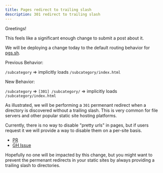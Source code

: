 ```yaml
---
title: Pages redirect to trailing slash
description: 301 redirect to trailing slash
---
```


Greetings!

This feels like a significant enough change to submit a post about it.

We will be deploying a change today to the default routing behavior for
[pgs.sh](https://pico.sh/pgs).

Previous Behavior:

`/subcategory` => implicitly loads `/subcategory/index.html`

New Behavior:

`/subcategory` => `[301] /subcategory/` => implicitly loads
`/subcategory/index.html`

As illustrated, we will be performing a `301` permenant redirect when a
directory is discovered without a trailing slash. This is very common for file
servers and other popular static site hosting platforms.

Currently, there is no way to disable "pretty urls" in pages, but if users
request it we will provide a way to disable them on a per-site basis.

- [PR](https://github.com/picosh/pico/issues/115)
- [GH Issue](https://github.com/picosh/pico/issues/115)

Hopefully no one will be impacted by this change, but you might want to prevent
the permenant redirects in your static sites by always providing a trailing
slash to directories.
